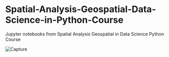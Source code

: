 # Spatial-Analysis-Geospatial-Data-Science-in-Python-Course

Jupyter notebooks from Spatial Analysis Geospatial in Data Science Python Course

![Capture](https://user-images.githubusercontent.com/99552865/212568592-0e553a39-7bda-4173-80fd-a543feac8014.PNG)
